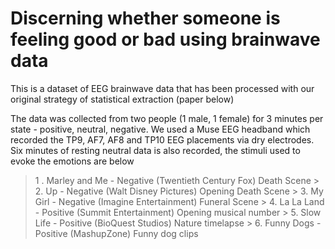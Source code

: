 # Discerning whether someone is feeling good or bad using brainwave data

This is a dataset of EEG brainwave data that has been processed with our original strategy of statistical extraction (paper below)

The data was collected from two people (1 male, 1 female) for 3 minutes per state - positive, neutral, negative. We used a Muse EEG headband which recorded the TP9, AF7, AF8 and TP10 EEG placements via dry electrodes. Six minutes of resting neutral data is also recorded, the stimuli used to evoke the emotions are below

> 1 . Marley and Me - Negative (Twentieth Century Fox) Death Scene > 2. Up - Negative (Walt Disney Pictures) Opening Death Scene > 3. My Girl - Negative (Imagine Entertainment) Funeral Scene > 4. La La Land - Positive (Summit Entertainment) Opening musical number > 5. Slow Life - Positive (BioQuest Studios) Nature timelapse > 6. Funny Dogs - Positive (MashupZone) Funny dog clips
